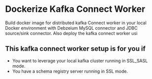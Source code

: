 # Dockerize Kafka Connect Worker

Build docker image for distributed kafka Connect  worker in your local Docker environment  with Debzeium MySQL connector and JDBC source/sink connector. Also deploy the kafka connect worker usi

## This kafka connect worker setup is for you if
 -  You want to leverage your local kafka cluster running in SSL_SASL mode.
 -  You have a schema registry server running in SSL mode.

<!--stackedit_data:
eyJoaXN0b3J5IjpbLTE4MDQ5NDc5MjBdfQ==
-->